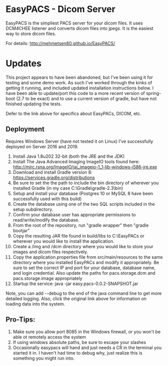 EasyPACS - Dicom Server
=======================

EasyPACS is the simpliest PACS server for your dicom files. It uses DCM4CHEE listener and converts dicom files into jpegs. It is the easiest way to store dicom files.

For details:  http://mehmetsen80.github.io/EasyPACS/ 

# Updates

This project appears to have been abandoned, but I've been using it for testing and some demo work.   As such I've worked through the kinks of getting it running, and included updated installation instructions below.  I have been able to update/port this code to a more recent version of spring-boot (2.7 to be exact) and to use a current version of gradle, but have not finished updating the tests.  

Defer to the link above for specifics about EasyPACs, DICOM, etc.   

## Deployment

Requires Windows Server (have not tested it on Linux) I've successfully deployed on Server 2016 and 2019.

1.  Install Java 1.8u202 32-bit (both the JRE and the JDK)
2.  Install The Java Advanced Imaging ImageIO tools found here: http://mirc.rsna.org/ImageIO/jai_imageio-1_1-lib-windows-i586-jre.exe
3.  Download and install Gradle version 8: https://services.gradle.org/distributions
4.  Be sure to set the the path to include the bin directory of wherever you installed Gradle (in my case C:\Gradle\gradle-2.3\bin)
5.  Setup and install your database (Postgres 10 or MySQL 8 have been successfully used with this build)  
6.  Create the database using one of the two SQL scripts included in the setup subdirectory.
6.  Confirm your database user has appropriate permissions to read/write/modify the database.
7.  From the root of the repository, run "gradle wrapper" then "gradle bootjar"
8.  Copy the resulting JAR file found in build/libs to C:\EasyPACs or wherever you would like to install the application.
9.  Create a /img and /dcm directory where you would like to store your images and dicom files respectively.
9.  Copy the application.properties file from src/main/resources to the same directory where you installed EasyPACs and modify it appropriately.  Be sure to set the correct IP and port for your database, database name, and login credential.   Also update the paths for pacs.storage.dcm and pacs.storage.image appropriately
10.  Startup the service:  java -jar easy.pacs-0.0.2-SNAPSHOT.jar

Note, you can add --debug to the end of the java command line to get more detailed logging.   Also, click the original link above for information on loading data into the system.

## Pro-Tips:
1.  Make sure you allow port 8085 in the Windows firewall, or you won't be able ot remotely access the system
2.  If using windows absolute paths, be sure to escape your slashes
3.  Occasionally easypacs will hand and just needs a CR in the terminal you started it in.  I haven't had time to debug why, just realize this is something you might run into.
